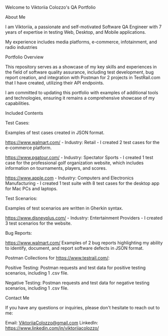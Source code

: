 Welcome to Viktoriia Colozzo's QA Portfolio

About Me

I am Viktoriia, a passionate and self-motivated Software QA Engineer with 7 years of expertise in testing Web, Desktop, and Mobile applications. 

My experience includes media platforms, e-commerce, infotainment, and radio industries

Portfolio Overview

This repository serves as a showcase of my key skills and experiences in the field of software quality assurance, including test development, bug report creation, and integration with Postman for 2 projects in TestRail.com that I have created, utilizing their API endpoints.

I am committed to updating this portfolio with examples of additional tools and technologies, ensuring it remains a comprehensive showcase of my capabilities.

Included Contents

Test Cases: 

Examples of test cases created in JSON format.

https://www.walmart.com/ - Industry: Retail - I created 2 test cases for the e-commerce platform.

https://www.pgatour.com/ - Industry: Spectator Sports - I created 1 test case for the professional golf organization website, which includes information on tournaments, players, and scores.

https://www.apple.com - Industry: Computers and Electronics Manufacturing - I created 1 test suite with 8 test cases for the desktop app for Mac PCs and laptops.

Test Scenarios: 

Examples of test scenarios are written in Gherkin syntax.

https://www.disneyplus.com/ - Industry: Entertainment Providers - I created 3 test scenarios for the website.

Bug Reports: 

https://www.walmart.com/ Examples of 2 bug reports highlighting my ability to identify, document, and report software defects in JSON format.

Postman Collections for https://www.testrail.com/:

Positive Testing: Postman requests and test data for positive testing scenarios, including 1 .csv file.

Negative Testing: Postman requests and test data for negative testing scenarios, including 1 .csv file.

Contact Me

If you have any questions or inquiries, please don't hesitate to reach out to me:

Email: ViktoriiaColozzo@gmail.com
LinkedIn: https://www.linkedin.com/in/viktoriiacolozzo/
